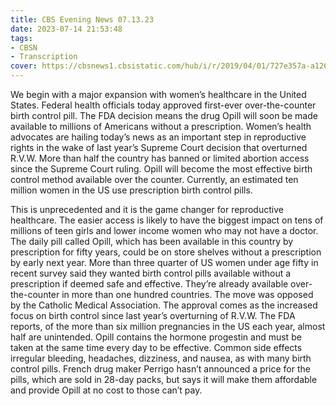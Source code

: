 ```yaml
---
title: CBS Evening News 07.13.23
date: 2023-07-14 21:53:48
tags:
- CBSN
- Transcription
cover: https://cbsnews1.cbsistatic.com/hub/i/r/2019/04/01/727e357a-a126-4138-a2c5-4d3222669d57/thumbnail/640x360/3ff2761028dc5c65cc4f07acd54bcd5c/cbsn2-logo-1920x1080.jpg
---
```

We begin with a major expansion with women’s healthcare in the United States. Federal health officials today approved first-ever over-the-counter birth control pill. The FDA decision means the drug Opill will soon be made available to millions of Americans without a prescription. Women’s health advocates are hailing today’s news as an important step in reproductive rights in the wake of last year’s Supreme Court decision that overturned R.V.W. More than half the country has banned or limited abortion access since the Supreme Court ruling. Opill will become the most effective birth control method available over the counter. Currently, an estimated ten million women in the US use prescription birth control pills. 

This is unprecedented and it is the game changer for reproductive healthcare. The easier access is likely to have the biggest impact on tens of millions of teen girls and lower income women who may not have a doctor. The daily pill called Opill, which has been available in this country by prescription for fifty years, could be on store shelves without a prescription by early next year. More than three quarter of US women under age fifty in recent survey said they wanted birth control pills available without a prescription if deemed safe and effective. They’re already available over-the-counter in more than one hundred countries. The move was opposed by the Catholic Medical Association. The approval comes as the increased focus on birth control since last year’s overturning of R.V.W. The FDA reports, of the more than six million pregnancies in the US each year, almost half are unintended. Opill contains the hormone progestin and must be taken at the same time every day to be effective. Common side effects irregular bleeding, headaches, dizziness, and nausea, as with many birth control pills. French drug maker Perrigo hasn’t announced a price for the pills, which are sold in 28-day packs, but says it will make them affordable and provide Opill at no cost to those can’t pay. 
